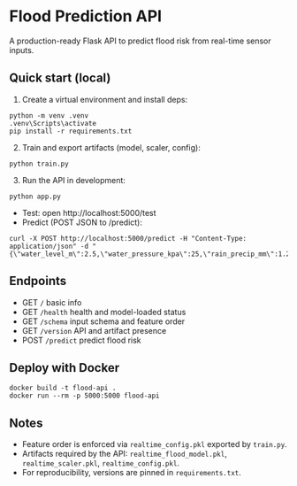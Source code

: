 # Flood Prediction API

A production-ready Flask API to predict flood risk from real-time sensor inputs.

## Quick start (local)

1. Create a virtual environment and install deps:
```
python -m venv .venv
.venv\Scripts\activate
pip install -r requirements.txt
```

2. Train and export artifacts (model, scaler, config):
```
python train.py
```

3. Run the API in development:
```
python app.py
```

- Test: open http://localhost:5000/test
- Predict (POST JSON to /predict):
```
curl -X POST http://localhost:5000/predict -H "Content-Type: application/json" -d "{\"water_level_m\":2.5,\"water_pressure_kpa\":25,\"rain_precip_mm\":1.2}"
```

## Endpoints
- GET `/` basic info
- GET `/health` health and model-loaded status
- GET `/schema` input schema and feature order
- GET `/version` API and artifact presence
- POST `/predict` predict flood risk

## Deploy with Docker
```
docker build -t flood-api .
docker run --rm -p 5000:5000 flood-api
```

## Notes
- Feature order is enforced via `realtime_config.pkl` exported by `train.py`.
- Artifacts required by the API: `realtime_flood_model.pkl`, `realtime_scaler.pkl`, `realtime_config.pkl`.
- For reproducibility, versions are pinned in `requirements.txt`.
